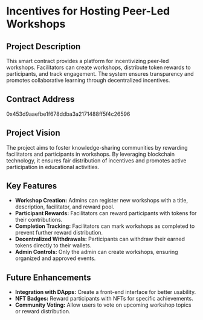 # Incentives for Hosting Peer-Led Workshops

## Project Description
This smart contract provides a platform for incentivizing peer-led workshops. Facilitators can create workshops, distribute token rewards to participants, and track engagement. The system ensures transparency and promotes collaborative learning through decentralized incentives.

## Contract Address
0x453d9aaefbe1f678ddba3a2171488ff5f4c26596

## Project Vision
The project aims to foster knowledge-sharing communities by rewarding facilitators and participants in workshops. By leveraging blockchain technology, it ensures fair distribution of incentives and promotes active participation in educational activities.

## Key Features
- **Workshop Creation:** Admins can register new workshops with a title, description, facilitator, and reward pool.
- **Participant Rewards:** Facilitators can reward participants with tokens for their contributions.
- **Completion Tracking:** Facilitators can mark workshops as completed to prevent further reward distribution.
- **Decentralized Withdrawals:** Participants can withdraw their earned tokens directly to their wallets.
- **Admin Controls:** Only the admin can create workshops, ensuring organized and approved events.



## Future Enhancements
- **Integration with DApps:** Create a front-end interface for better usability.
- **NFT Badges:** Reward participants with NFTs for specific achievements.
- **Community Voting:** Allow users to vote on upcoming workshop topics or reward distribution.

 
